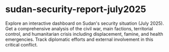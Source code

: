 # sudan-security-report-july2025
Explore an interactive dashboard on Sudan's security situation (July 2025). Get a comprehensive analysis of the civil war, main factions, territorial control, and humanitarian crisis including displacement, famine, and health emergencies. Track diplomatic efforts and external involvement in this critical conflict.
